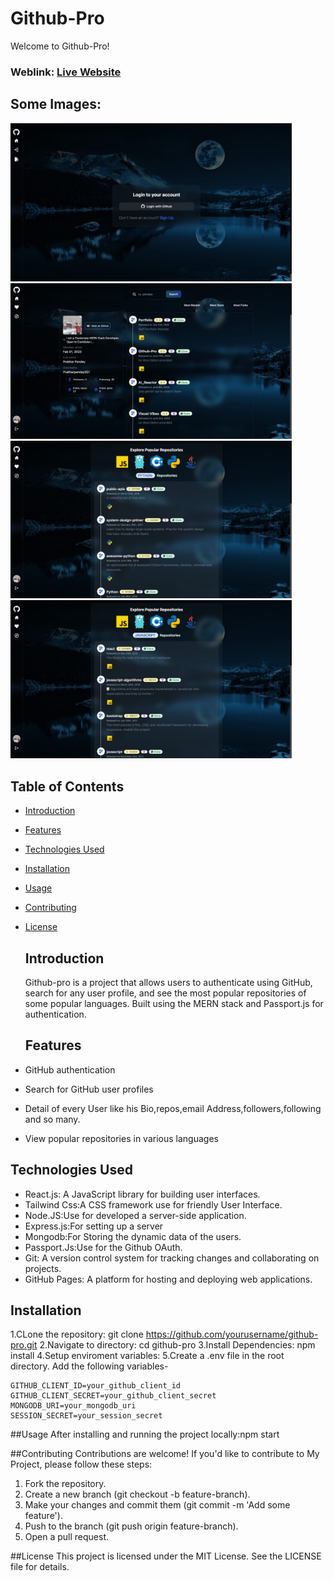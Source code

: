 # Github-Pro
Welcome to Github-Pro!
### Weblink: [Live Website](github-pro-1.onrender.com)
## Some Images:
<img width="450px" src="https://github.com/Prakharpandey007/Github-Pro/blob/master/Github-Pro/frontend/src/assets/login.jpeg"/>
<img width="450px" src="https://github.com/Prakharpandey007/Github-Pro/blob/master/Github-Pro/frontend/src/assets/home.jpeg"/>
<img width="450px" src="https://github.com/Prakharpandey007/Github-Pro/blob/master/Github-Pro/frontend/src/assets/l1.jpeg"/>
<img width="450px" src="https://github.com/Prakharpandey007/Github-Pro/blob/master/Github-Pro/frontend/src/assets/l2.jpeg"/>

## Table of Contents
- [Introduction](#introduction)
- [Features](#features)
- [Technologies Used](#technologies-used)
- [Installation](#installation)
- [Usage](#usage)
- [Contributing](#contributing)
- [License](#license)

  ## Introduction
  Github-pro is a project that allows users to authenticate using GitHub, search for any user profile, and see the most popular repositories of some popular languages. Built using the MERN stack and Passport.js for authentication.

  ## Features
 - GitHub authentication
 - Search for GitHub user profiles
 - Detail of every User like his Bio,repos,email Address,followers,following and so many.
 - View popular repositories in various languages
 
  ## Technologies Used
- React.js: A JavaScript library for building user interfaces.
- Tailwind Css:A CSS framework use for friendly User Interface.
- Node.JS:Use for developed a server-side application.
- Express.js:For setting up a server
- Mongodb:For Storing the dynamic data of the users.
- Passport.Js:Use for the Github OAuth.
- Git: A version control system for tracking changes and collaborating on projects.
- GitHub Pages: A platform for hosting and deploying web applications.

## Installation
1.CLone the repository:  git clone https://github.com/yourusername/github-pro.git
2.Navigate to directory: cd github-pro
3.Install Dependencies:  npm install
4.Setup enviroment variables:
5.Create a .env file in the root directory.
Add the following variables-
```
GITHUB_CLIENT_ID=your_github_client_id
GITHUB_CLIENT_SECRET=your_github_client_secret
MONGODB_URI=your_mongodb_uri
SESSION_SECRET=your_session_secret
```
##Usage
After installing and running the project locally:npm start

##Contributing
Contributions are welcome! If you'd like to contribute to My Project, please follow these steps:
1. Fork the repository.
2. Create a new branch (git checkout -b feature-branch).
3. Make your changes and commit them (git commit -m 'Add some feature').
4. Push to the branch (git push origin feature-branch).
5. Open a pull request.


##License
This project is licensed under the MIT License. See the LICENSE file for details.
